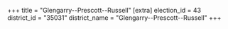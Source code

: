 +++
title = "Glengarry--Prescott--Russell"
[extra]
election_id = 43
district_id = "35031"
district_name = "Glengarry--Prescott--Russell"
+++
